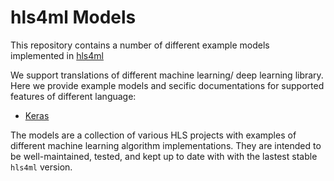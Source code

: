 # hls4ml Models
This repository contains a number of different example models implemented in [hls4ml](https://hls-fpga-machine-learning.github.io/hls4ml/)

We support translations of different machine learning/ deep learning library. Here we provide example models and secific documentations for supported features of different language:

- [Keras](./keras-to-hls)

The models are a collection of various HLS projects with examples of different machine learning algorithm implementations. They are intended to be well-maintained, tested, and kept up to date with with the lastest stable `hls4ml` version.
